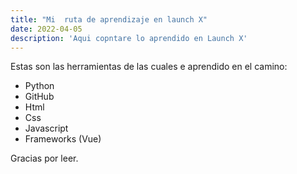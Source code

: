 ```yaml
---
title: "Mi  ruta de aprendizaje en launch X"
date: 2022-04-05
description: 'Aqui copntare lo aprendido en Launch X'
---
```


Estas son las herramientas de las cuales e aprendido en el camino:

- Python
- GitHub
- Html
- Css
- Javascript
- Frameworks (Vue)

Gracias por leer.
